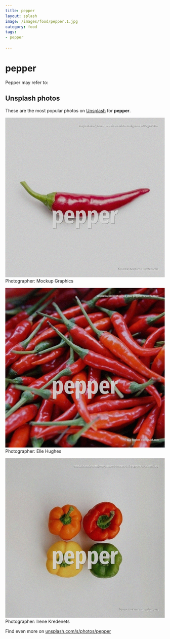 ```yaml
---
title: pepper
layout: splash
image: /images/food/pepper.1.jpg
category: food
tags:
- pepper

---
```

# pepper

Pepper may refer to:    

 
## Unsplash photos
These are the most popular photos on [Unsplash](https://unsplash.com) for **pepper**.
 
![pepper](/images/food/pepper.1.jpg)
Photographer:  Mockup Graphics
 
![pepper](/images/food/pepper.2.jpg)
Photographer:  Elle Hughes
 
![pepper](/images/food/pepper.3.jpg)
Photographer:  Irene Kredenets
 
Find even more on [unsplash.com/s/photos/pepper](https://unsplash.com/s/photos/pepper)
 
